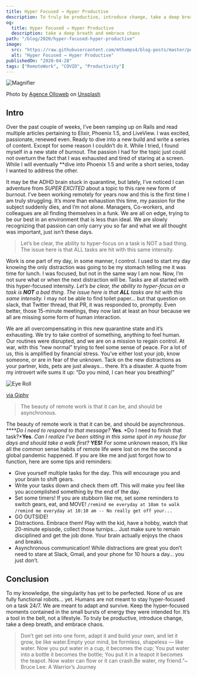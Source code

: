 ```yaml
---
title: Hyper Focused → Hyper Productive
description: To truly be productive, introduce change, take a deep breath, and embrace chaos.
og:
  title: Hyper Focused → Hyper Productive
  description: take a deep breath and embrace chaos
path: "/blog/2020/hyper-focused-hyper-productive"
image:
  src: "https://raw.githubusercontent.com/mthomps4/blog-posts/master/posts/hyper_focused-hyper_productive/images/magnifier.jpg"
  alt: "Hyper Focused → Hyper Productive"
publishedOn: "2020-04-28"
tags: ["RemoteWork", "COVID", "Productivity"]
---
```


<img src="https://raw.githubusercontent.com/mthomps4/blog-posts/master/posts/hyper_focused-hyper_productive/images/magnifier.jpg" alt="Magnifier" />

Photo by [Agence Olloweb](https://unsplash.com/@olloweb) on [Unsplash](https://unsplash.com)

## Intro

Over the past couple of weeks, I’ve been ramping up on Rails and read multiple articles pertaining to Elixir, Phoenix 1.5, and LiveView. I was excited, passionate, renewed even. Ready to dive into a new build and write a series of content. Except for some reason I couldn’t do it. While I tried, I found myself in a new state of burnout. The passion I had for the topic just could not overturn the fact that I was exhausted and tired of staring at a screen. While I will eventually **dive into Phoenix 1.5 and write a short series, today I wanted to address the
other.

It may be the ADHD brain stuck in quarantine, but lately, I’ve noticed I can adventure from *SUPER EXCITED* about a topic to this rare new form of burnout. I’ve been working remotely for years now and this is the first time I am truly struggling. It’s more than exhaustion this time, my passion for the subject suddenly dies, and I’m not alone. Managers, Co-workers, and colleagues are all finding themselves in a funk. We are all on edge, trying to be our best in an environment that is less than ideal. We are slowly recognizing that passion can only carry you so far and what we all thought was important, just isn’t these days.

> Let’s be clear, the ability to hyper-focus on a task is NOT a bad thing. The issue here is that ALL tasks are hit with this same intensity.

Work is one part of my day, in some manner, I control. I used to start my day knowing the only distraction was going to be my stomach telling me it was time for lunch. I was focused, but not in the same way I am now. Now, I’m not sure what or when the next distraction will be. Tasks are all started with this hyper-focused intensity. *Let’s be clear, the ability to hyper-focus on a task is **NOT** a bad thing. The issue here is that **ALL** tasks are hit with this same intensity.* I may not be able to find toilet paper… but that question on slack, that Twitter thread, that PR, it was responded to, promptly. Even better, those 15-minute meetings, they now last at least an hour because we all are missing some form of human interaction.

We are all overcompensating in this new quarantine state and it’s exhausting. We try to take control of something, anything to feel human. Our routines were disrupted, and we are on a mission to regain control. At war, with this “new normal” trying to feel some sense of peace. For a lot of us, this is amplified by financial stress. You’ve either lost your job, know someone, or are in fear of the unknown. Tack on the new distractions as your partner, kids, pets are just always… there. It’s a disaster. A quote from my introvert wife sums it up: “Do you mind, I can hear you breathing!”

![Eye Roll](https://media.giphy.com/media/dEdmW17JnZhiU/giphy.gif)

[via Giphy](https://giphy.com/gifs/the-office-eye-roll-dEdmW17JnZhiU)

> The beauty of remote work is that it can be, and should be asynchronous.

The beauty of remote work is that it can be, and should be asynchronous. *****Do I need to respond to that message?* **Yes**. *Do I need to finish that task?***Yes**. *Can I realize I’ve been sitting in this same spot in my house for days and should take a walk first?* **YES!** For some unknown reason, it’s like all the common sense habits of remote life were lost on me the second a global pandemic happened. If you are like me and just forgot how to function, here are some tips and
reminders:

- Give yourself multiple tasks for the day. This will encourage you and your brain to shift gears.
- Write your tasks down and check them off. This will make you feel like you accomplished something by the end of the day.
- Set some timers! If you are stubborn like me, set some reminders to switch gears, eat, and MOVE! `/remind me everyday at 10am to walk` `/remind me everyday at 10:10 am -- No really get off your...`
- GO OUTSIDE!
- Distractions. Embrace them! Play with the kid, have a hobby, watch that 20-minute episode, collect those turnips… Just make sure to remain disciplined and get the job done.
Your brain actually enjoys the chaos and breaks.
- Asynchronous communication! While distractions are great you don’t need to stare at Slack, Gmail, and your phone for 10 hours a day… you just don’t.

## Conclusion

To my knowledge, the singularity has yet to be perfected. None of us are fully functional robots… yet. Humans are not meant to stay hyper-focused on a task 24/7. We are meant to adapt and survive. Keep the hyper-focused moments contained in the small bursts of energy they were intended for. It’s a tool in the belt, not a lifestyle. To truly be productive, introduce change, take a deep breath, and embrace chaos.

> Don’t get set into one form, adapt it and build your own, and let it grow, be like water.Empty your mind, be formless, shapeless — like water. Now you put water in a cup, it becomes the cup; You put water into a bottle it becomes the bottle; You put it in a teapot it becomes the teapot. Now water can flow or it can crash.Be water, my friend.”~ Bruce Lee: A Warrior’s Journey
